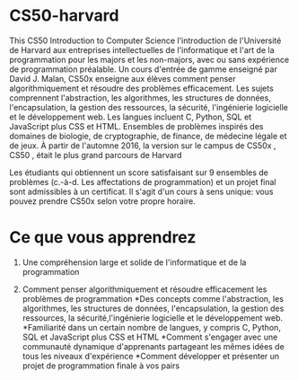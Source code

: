 # CS50-harvard
This CS50 Introduction to Computer Science l'introduction de l'Université de Harvard aux entreprises intellectuelles de l'informatique et l'art de la programmation pour les majors et les non-majors, avec ou sans expérience de programmation préalable. Un cours d'entrée de gamme enseigné par David J. Malan, CS50x enseigne aux élèves comment penser algorithmiquement et résoudre des problèmes efficacement. Les sujets comprennent l'abstraction, les algorithmes, les structures de données, l'encapsulation, la gestion des ressources, la sécurité, l'ingénierie logicielle et le développement web. Les langues incluent C, Python, SQL et JavaScript plus CSS et HTML. Ensembles de problèmes inspirés des domaines de biologie, de cryptographie, de finance, de médecine légale et de jeux. À partir de l'automne 2016, la version sur le campus de CS50x , CS50 , était le plus grand parcours de Harvard

Les étudiants qui obtiennent un score satisfaisant sur 9 ensembles de problèmes (c.-à-d. Les affectations de programmation) et un projet final sont admissibles à un certificat. Il s'agit d'un cours à sens unique: vous pouvez prendre CS50x selon votre propre horaire.

# Ce que vous apprendrez

1.  Une compréhension large et solide de l'informatique et de la programmation

2.  Comment penser algorithmiquement et résoudre efficacement les problèmes de programmation
*Des concepts comme l'abstraction, les algorithmes, les structures de données, l'encapsulation, la gestion des ressources, 
la sécurité,l'ingénierie logicielle et le développement web.
*Familiarité dans un certain nombre de langues, y compris C, Python, SQL et JavaScript plus CSS et HTML
*Comment s'engager avec une communauté dynamique d'apprenants partageant les mêmes idées de tous les niveaux d'expérience
*Comment développer et présenter un projet de programmation finale à vos pairs

